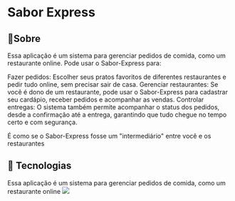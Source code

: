<h1>Sabor Express</h1>

<h2>🔖Sobre</h2>
<p>Essa aplicação é um sistema para gerenciar pedidos de comida, como um restaurante online.
Pode usar o Sabor-Express para:

Fazer pedidos: Escolher seus pratos favoritos de diferentes restaurantes e pedir tudo online, sem precisar sair de casa.
Gerenciar restaurantes: Se você é dono de um restaurante, pode usar o Sabor-Express para cadastrar seu cardápio, receber pedidos e acompanhar as vendas.
Controlar entregas: O sistema também permite acompanhar o status dos pedidos, desde a confirmação até a entrega, garantindo que tudo chegue no tempo certo e com segurança.

É como se o Sabor-Express fosse um "intermediário" entre você e os restaurantes</p>

## 🚀 Tecnologias
<div>Essa aplicação é um sistema para gerenciar pedidos de comida, como um restaurante online
    <img src="[https://logospng.org/download/html-5/logo-html-5-256.png](https://www.flaticon.com/free-icon/python_5968350](https://img.icons8.com/?size=100&id=13441&format=png&color=000000)](https://icons8.com.br/icon/13441/python)](https://icons8.com.br/icon/13441/python)">
</div>

